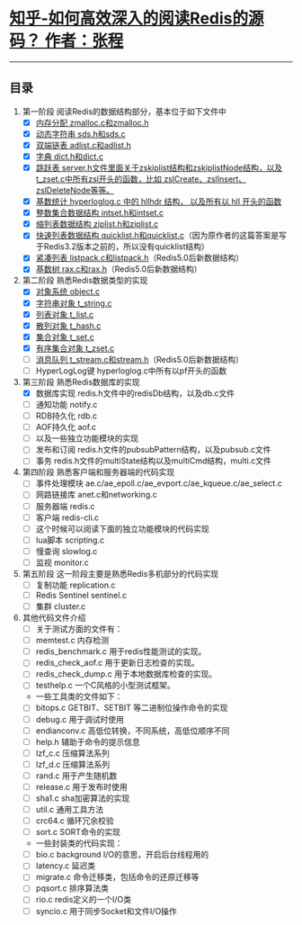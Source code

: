 # [知乎-如何高效深入的阅读Redis的源码？ 作者：张程](https://www.zhihu.com/question/28677076)

---

## 目录

1. 第一阶段 阅读Redis的数据结构部分，基本位于如下文件中
    - [x] [内存分配 zmalloc.c和zmalloc.h](./first_stage/Redis源码-内存分配zmalloc.md)
    - [x] [动态字符串 sds.h和sds.c](./first_stage/Redis源码-动态字符串sds.md)
    - [x] [双端链表 adlist.c和adlist.h](./first_stage/Redis源码-双端链表adlist.md)
    - [x] [字典 dict.h和dict.c](./first_stage/Redis源码-字典dict.md)
    - [x] [跳跃表 server.h文件里面关于zskiplist结构和zskiplistNode结构，以及t_zset.c中所有zsl开头的函数，比如 zslCreate、zslInsert、zslDeleteNode等等。](./first_stage/Redis源码-有序集合zset.md)
    - [x] [基数统计 hyperloglog.c 中的 hllhdr 结构， 以及所有以 hll 开头的函数](./first_stage/Redis源码-基数统计hyperloglog.md)
    - [x] [整数集合数据结构 intset.h和intset.c](./first_stage/Redis源码-整数集合intset.md)
    - [x] [缩列表数据结构 ziplist.h和ziplist.c](./first_stage/Redis源码-压缩列表ziplist.md)
    - [x] [快速列表数据结构 quicklist.h和quicklist.c](./first_stage/Redis源码-快速列表quicklist.md)（因为原作者的这篇答案是写于Redis3.2版本之前的，所以没有quicklist结构）
    - [x] [紧凑列表 listpack.c和listpack.h](./first_stage/Redis源码-紧凑列表listpack.md)（Redis5.0后新数据结构）
    - [x] [基数树 rax.c和rax.h](./first_stage/Redis源码-基数树rax.md)（Redis5.0后新数据结构）
2. 第二阶段 熟悉Redis数据类型的实现
    - [x] [对象系统 object.c](./second_stage/Redis源码-对象系统object.md)
    - [x] [字符串对象 t_string.c](./second_stage/Redis源码-字符串对象string.md)
    - [x] [列表对象 t_list.c](./second_stage/Redis源码-列表对象list.md)
    - [x] [散列对象 t_hash.c](./second_stage/Redis源码-散列对象hash.md)
    - [x] [集合对象 t_set.c](./second_stage/Redis源码-集合对象set.md)
    - [x] [有序集合对象 t_zset.c](./second_stage/Redis源码-有序集合对象zset.md)
    - [ ] [消息队列 t_stream.c和stream.h](./second_stage/Redis源码-消息队列stream.md)（Redis5.0后新数据结构）
    - [ ] HyperLogLog键 hyperloglog.c中所有以pf开头的函数
3. 第三阶段 熟悉Redis数据库的实现
    - [x] 数据库实现 redis.h文件中的redisDb结构，以及db.c文件
    - [ ] 通知功能 notify.c
    - [ ] RDB持久化 rdb.c
    - [ ] AOF持久化 aof.c
    - [ ] 以及一些独立功能模块的实现
    - [ ] 发布和订阅 redis.h文件的pubsubPattern结构，以及pubsub.c文件
    - [ ] 事务 redis.h文件的multiState结构以及multiCmd结构，multi.c文件
4. 第四阶段 熟悉客户端和服务器端的代码实现
    - [ ] 事件处理模块 ae.c/ae_epoll.c/ae_evport.c/ae_kqueue.c/ae_select.c
    - [ ] 网路链接库 anet.c和networking.c
    - [ ] 服务器端 redis.c
    - [ ] 客户端 redis-cli.c
    - [ ] 这个时候可以阅读下面的独立功能模块的代码实现
    - [ ] lua脚本 scripting.c
    - [ ] 慢查询 slowlog.c
    - [ ] 监视 monitor.c
5. 第五阶段 这一阶段主要是熟悉Redis多机部分的代码实现
    - [ ] 复制功能 replication.c
    - [ ] Redis Sentinel sentinel.c
    - [ ] 集群 cluster.c
6. 其他代码文件介绍
    - [ ] 关于测试方面的文件有：
    - [ ] memtest.c 内存检测
    - [ ] redis_benchmark.c 用于redis性能测试的实现。
    - [ ] redis_check_aof.c 用于更新日志检查的实现。
    - [ ] redis_check_dump.c 用于本地数据库检查的实现。
    - [ ] testhelp.c 一个C风格的小型测试框架。
    - 一些工具类的文件如下：
    - [ ] bitops.c GETBIT、SETBIT 等二进制位操作命令的实现
    - [ ] debug.c 用于调试时使用
    - [ ] endianconv.c 高低位转换，不同系统，高低位顺序不同
    - [ ] help.h 辅助于命令的提示信息
    - [ ] lzf_c.c 压缩算法系列
    - [ ] lzf_d.c 压缩算法系列
    - [ ] rand.c 用于产生随机数
    - [ ] release.c 用于发布时使用
    - [ ] sha1.c sha加密算法的实现
    - [ ] util.c 通用工具方法
    - [ ] crc64.c 循环冗余校验
    - [ ] sort.c SORT命令的实现
    - 一些封装类的代码实现：
    - [ ] bio.c background I/O的意思，开启后台线程用的
    - [ ] latency.c 延迟类
    - [ ] migrate.c 命令迁移类，包括命令的还原迁移等
    - [ ] pqsort.c 排序算法类
    - [ ] rio.c redis定义的一个I/O类
    - [ ] syncio.c 用于同步Socket和文件I/O操作
